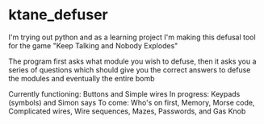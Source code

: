 # ktane_defuser
I'm trying out python and as a learning project I'm making this defusal tool for the game "Keep Talking and Nobody Explodes"

The program first asks what module you wish to defuse, then it asks you a series of questions which should give you the correct answers to defuse the modules and eventually the entire bomb

Currently functioning: Buttons and Simple wires
In progress: Keypads (symbols) and Simon says
To come: Who's on first, Memory, Morse code, Complicated wires, Wire sequences, Mazes, Passwords, and Gas Knob
